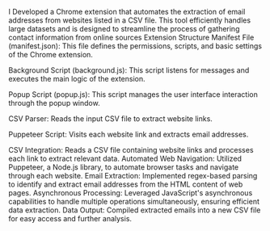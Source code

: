 I Developed a Chrome extension that automates the extraction of email addresses from websites listed in a CSV file. This tool efficiently handles large datasets and is designed to streamline the process of gathering contact information from online sources
Extension Structure
Manifest File (manifest.json):
This file defines the permissions, scripts, and basic settings of the Chrome extension.

Background Script (background.js):
This script listens for messages and executes the main logic of the extension.

Popup Script (popup.js):
This script manages the user interface interaction through the popup window.

CSV Parser:
Reads the input CSV file to extract website links.

Puppeteer Script:
Visits each website link and extracts email addresses.

CSV Integration: Reads a CSV file containing website links and processes each link to extract relevant data.
Automated Web Navigation: Utilized Puppeteer, a Node.js library, to automate browser tasks and navigate through each website.
Email Extraction: Implemented regex-based parsing to identify and extract email addresses from the HTML content of web pages.
Asynchronous Processing: Leveraged JavaScript's asynchronous capabilities to handle multiple operations simultaneously, ensuring efficient data extraction.
Data Output: Compiled extracted emails into a new CSV file for easy access and further analysis.
